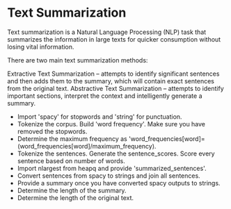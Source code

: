 # Text Summarization

Text summarization is a Natural Language Processing (NLP) task that summarizes the information in large texts for quicker consumption without losing vital information.

There are two main text summarization methods:

Extractive Text Summarization – attempts to identify significant sentences and then adds them to the summary, which will contain exact sentences from the original text.
Abstractive Text Summarization – attempts to identify important sections, interpret the context and intelligently generate a summary.

- Import 'spacy' for stopwords and 'string' for punctuation.
- Tokenize the corpus. Build 'word frequency'. Make sure you have removed the stopwords.
- Determine the maximum frequency as 'word_frequencies[word]=(word_frequencies[word]/maximum_frequency).
- Tokenize the sentences. Generate the sentence_scores. Score every sentence
based on number of words.
- Import nlargest from heapq and provide 'summarized_sentences'.
- Convert sentences from spacy to strings and join all sentences.
- Provide a summary once you have converted spacy outputs to strings.
- Determine the length of the summary.
- Determine the length of the original text.
